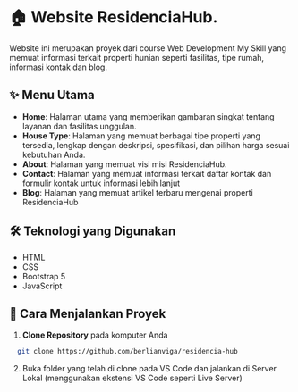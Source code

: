 # 🏠 Website ResidenciaHub.

Website ini merupakan proyek dari course Web Development My Skill yang memuat informasi terkait properti hunian seperti fasilitas, tipe rumah, informasi kontak dan blog. 

## ✨ Menu Utama

- **Home**: Halaman utama yang memberikan gambaran singkat tentang layanan dan fasilitas unggulan.
- **House Type**: Halaman yang memuat berbagai tipe properti yang tersedia, lengkap dengan deskripsi, spesifikasi, dan pilihan harga sesuai kebutuhan Anda.
- **About**: Halaman yang memuat visi misi ResidenciaHub.
- **Contact**: Halaman yang memuat informasi terkait daftar kontak dan formulir kontak untuk informasi lebih lanjut
- **Blog**: Halaman yang memuat artikel terbaru mengenai properti ResidenciaHub

## 🛠️ Teknologi yang Digunakan
- HTML
- CSS
- Bootstrap 5
- JavaScript

## 🚀 Cara Menjalankan Proyek
1. **Clone Repository** pada komputer Anda 
 ```bash
   git clone https://github.com/berlianviga/residencia-hub
```
2. Buka folder yang telah di clone pada VS Code dan jalankan di Server Lokal (menggunakan ekstensi VS Code seperti Live Server)
